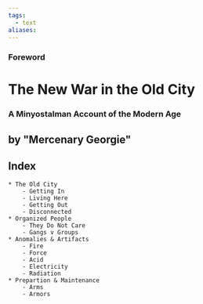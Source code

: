 ```yaml
---
tags:
  - text
aliases:
---
```


### Foreword
# The New War in the Old City
### A Minyostalman Account of the Modern Age
## by "Mercenary Georgie"

## Index
	* The Old City
		- Getting In
		- Living Here
		- Getting Out
		- Disconnected
	* Organized People
		- They Do Not Care
		- Gangs v Groups
	* Anomalies & Artifacts
		- Fire
		- Force
		- Acid
		- Electricity
		- Radiation
	* Prepartion & Maintenance
		- Arms
		- Armors

